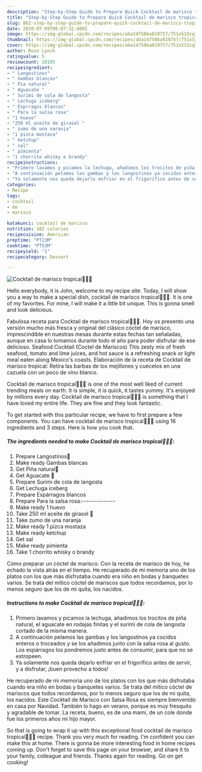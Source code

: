 ```yaml
---
description: "Step-by-Step Guide to Prepare Quick Cocktail de marisco tropical🍍🦐🥑"
title: "Step-by-Step Guide to Prepare Quick Cocktail de marisco tropical🍍🦐🥑"
slug: 862-step-by-step-guide-to-prepare-quick-cocktail-de-marisco-tropical
date: 2020-07-09T06:07:32.608Z
image: https://img-global.cpcdn.com/recipes/aba14758ba819757/751x532cq70/cocktail-de-marisco-tropical🍍🦐🥑-foto-principal.jpg
thumbnail: https://img-global.cpcdn.com/recipes/aba14758ba819757/751x532cq70/cocktail-de-marisco-tropical🍍🦐🥑-foto-principal.jpg
cover: https://img-global.cpcdn.com/recipes/aba14758ba819757/751x532cq70/cocktail-de-marisco-tropical🍍🦐🥑-foto-principal.jpg
author: Rose Lynch
ratingvalue: 5
reviewcount: 10195
recipeingredient:
- " Langostinos"
- " Gambas blancas"
- " Pia natural"
- " Aguacate "
- " Surimi de cola de langosta"
- " Lechuga iceberg"
- " Esprragos blancos"
- " Para la salsa rosa"
- "1 huevo"
- "250 ml aceite de girasol "
- " zumo de una naranja"
- "1 pizca mostaza"
- " ketchup"
- " sal"
- " pimienta"
- "1 chorrito whisky o brandy"
recipeinstructions:
- "Primero lavamos y picamos la lechuga, añadimos los trocitos de piña natural, el aguacate en rodajas finitas y el surimi de cola de langosta cortado de la misma manera."
- "A continuación pelamos las gambas y los langostinos ya cocidos enteros o troceados y se los añadimos junto con la salsa rosa al gusto. Los espárragos los pondremos justo antes de consumir, para que no se estropeen."
- "Ya solamente nos queda dejarlo enfriar en el frigorífico antes de servir, y a disfrutar, ¡buen provecho a todos!"
categories:
- Recipe
tags:
- cocktail
- de
- marisco

katakunci: cocktail de marisco 
nutrition: 102 calories
recipecuisine: American
preptime: "PT13M"
cooktime: "PT53M"
recipeyield: "1"
recipecategory: Dessert

---
```



![Cocktail de marisco tropical🍍🦐🥑](https://img-global.cpcdn.com/recipes/aba14758ba819757/751x532cq70/cocktail-de-marisco-tropical🍍🦐🥑-foto-principal.jpg)

Hello everybody, it is John, welcome to my recipe site. Today, I will show you a way to make a special dish, cocktail de marisco tropical🍍🦐🥑. It is one of my favorites. For mine, I will make it a little bit unique. This is gonna smell and look delicious.

Fabulosa receta para Cocktail de marisco tropical🍍🦐🥑. Hoy os presento una versión mucho más fresca y original del clásico cóctel de marisco, imprescindible en nuestras mesas durante estas fechas tan señaladas, aunque en casa lo tomamos durante todo el año para poder disfrutar de ese delicioso. Seafood Cocktail (Coctel de Mariscos) This zesty mix of fresh seafood, tomato and lime juices, and hot sauce is a refreshing snack or light meal eaten along Mexico&#39;s coasts. Elaboración de la receta de Cocktail de marisco tropical: Retira las barbas de los mejillones y cuécelos en una cazuela con un poco de vino blanco.

Cocktail de marisco tropical🍍🦐🥑 is one of the most well liked of current trending meals on earth. It is simple, it is quick, it tastes yummy. It's enjoyed by millions every day. Cocktail de marisco tropical🍍🦐🥑 is something that I have loved my entire life. They are fine and they look fantastic.


To get started with this particular recipe, we have to first prepare a few components. You can have cocktail de marisco tropical🍍🦐🥑 using 16 ingredients and 3 steps. Here is how you cook that.

<!--inarticleads1-->

##### The ingredients needed to make Cocktail de marisco tropical🍍🦐🥑:

1. Prepare  Langostinos🦐
1. Make ready  Gambas blancas
1. Get  Piña natural🍍
1. Get  Aguacate 🥑
1. Prepare  Surimi de cola de langosta
1. Get  Lechuga iceberg
1. Prepare  Espárragos blancos
1. Prepare  Para la salsa rosa:--------------
1. Make ready 1 huevo
1. Take 250 ml aceite de girasol 🌻
1. Take  zumo de una naranja
1. Make ready 1 pizca mostaza
1. Make ready  ketchup
1. Get  sal
1. Make ready  pimienta
1. Take 1 chorrito whisky o brandy


Cómo preparar un cóctel de marisco. Con la receta de marisco de hoy, he echado la vista atrás en el tiempo. He recuperado de mi memoria uno de los platos con los que más disfrutaba cuando era niño en bodas y banquetes varios. Se trata del mítico cóctel de mariscos que todos recordamos, por lo menos seguro que los de mi quita, los nacidos. 

<!--inarticleads2-->

##### Instructions to make Cocktail de marisco tropical🍍🦐🥑:

1. Primero lavamos y picamos la lechuga, añadimos los trocitos de piña natural, el aguacate en rodajas finitas y el surimi de cola de langosta cortado de la misma manera.
1. A continuación pelamos las gambas y los langostinos ya cocidos enteros o troceados y se los añadimos junto con la salsa rosa al gusto. Los espárragos los pondremos justo antes de consumir, para que no se estropeen.
1. Ya solamente nos queda dejarlo enfriar en el frigorífico antes de servir, y a disfrutar, ¡buen provecho a todos!


He recuperado de mi memoria uno de los platos con los que más disfrutaba cuando era niño en bodas y banquetes varios. Se trata del mítico cóctel de mariscos que todos recordamos, por lo menos seguro que los de mi quita, los nacidos. Este Cocktail de Marisco con Salsa Rosa es siempre bienvenido en casa por Navidad. También lo hago en verano, porque es muy fresquito y agradable de tomar. La receta, bueno, es de una mami, de un cole donde fue los primeros años mi hijo mayor. 

So that is going to wrap it up with this exceptional food cocktail de marisco tropical🍍🦐🥑 recipe. Thank you very much for reading. I'm confident you can make this at home. There is gonna be more interesting food in home recipes coming up. Don't forget to save this page on your browser, and share it to your family, colleague and friends. Thanks again for reading. Go on get cooking!
